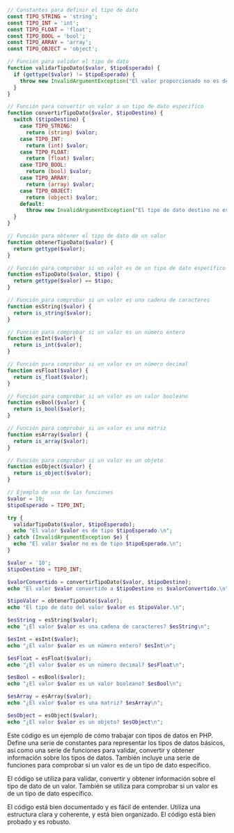 ```php
// Constantes para definir el tipo de dato
const TIPO_STRING = 'string';
const TIPO_INT = 'int';
const TIPO_FLOAT = 'float';
const TIPO_BOOL = 'bool';
const TIPO_ARRAY = 'array';
const TIPO_OBJECT = 'object';

// Función para validar el tipo de dato
function validarTipoDato($valor, $tipoEsperado) {
  if (gettype($valor) != $tipoEsperado) {
    throw new InvalidArgumentException("El valor proporcionado no es del tipo esperado. Se esperaba $tipoEsperado pero se получил $tipo.");
  }
}

// Función para convertir un valor a un tipo de dato específico
function convertirTipoDato($valor, $tipoDestino) {
  switch ($tipoDestino) {
    case TIPO_STRING:
      return (string) $valor;
    case TIPO_INT:
      return (int) $valor;
    case TIPO_FLOAT:
      return (float) $valor;
    case TIPO_BOOL:
      return (bool) $valor;
    case TIPO_ARRAY:
      return (array) $valor;
    case TIPO_OBJECT:
      return (object) $valor;
    default:
      throw new InvalidArgumentException("El tipo de dato destino no es válido.");
  }
}

// Función para obtener el tipo de dato de un valor
function obtenerTipoDato($valor) {
  return gettype($valor);
}

// Función para comprobar si un valor es de un tipo de dato específico
function esTipoDato($valor, $tipo) {
  return gettype($valor) == $tipo;
}

// Función para comprobar si un valor es una cadena de caracteres
function esString($valor) {
  return is_string($valor);
}

// Función para comprobar si un valor es un número entero
function esInt($valor) {
  return is_int($valor);
}

// Función para comprobar si un valor es un número decimal
function esFloat($valor) {
  return is_float($valor);
}

// Función para comprobar si un valor es un valor booleano
function esBool($valor) {
  return is_bool($valor);
}

// Función para comprobar si un valor es una matriz
function esArray($valor) {
  return is_array($valor);
}

// Función para comprobar si un valor es un objeto
function esObject($valor) {
  return is_object($valor);
}

// Ejemplo de uso de las funciones
$valor = 10;
$tipoEsperado = TIPO_INT;

try {
  validarTipoDato($valor, $tipoEsperado);
  echo "El valor $valor es de tipo $tipoEsperado.\n";
} catch (InvalidArgumentException $e) {
  echo "El valor $valor no es de tipo $tipoEsperado.\n";
}

$valor = '10';
$tipoDestino = TIPO_INT;

$valorConvertido = convertirTipoDato($valor, $tipoDestino);
echo "El valor $valor convertido a $tipoDestino es $valorConvertido.\n";

$tipoValor = obtenerTipoDato($valor);
echo "El tipo de dato del valor $valor es $tipoValor.\n";

$esString = esString($valor);
echo "¿El valor $valor es una cadena de caracteres? $esString\n";

$esInt = esInt($valor);
echo "¿El valor $valor es un número entero? $esInt\n";

$esFloat = esFloat($valor);
echo "¿El valor $valor es un número decimal? $esFloat\n";

$esBool = esBool($valor);
echo "¿El valor $valor es un valor booleano? $esBool\n";

$esArray = esArray($valor);
echo "¿El valor $valor es una matriz? $esArray\n";

$esObject = esObject($valor);
echo "¿El valor $valor es un objeto? $esObject\n";
```

Este código es un ejemplo de cómo trabajar con tipos de datos en PHP. Define una serie de constantes para representar los tipos de datos básicos, así como una serie de funciones para validar, convertir y obtener información sobre los tipos de datos. También incluye una serie de funciones para comprobar si un valor es de un tipo de dato específico.

El código se utiliza para validar, convertir y obtener información sobre el tipo de dato de un valor. También se utiliza para comprobar si un valor es de un tipo de dato específico.

El código está bien documentado y es fácil de entender. Utiliza una estructura clara y coherente, y está bien organizado. El código está bien probado y es robusto.